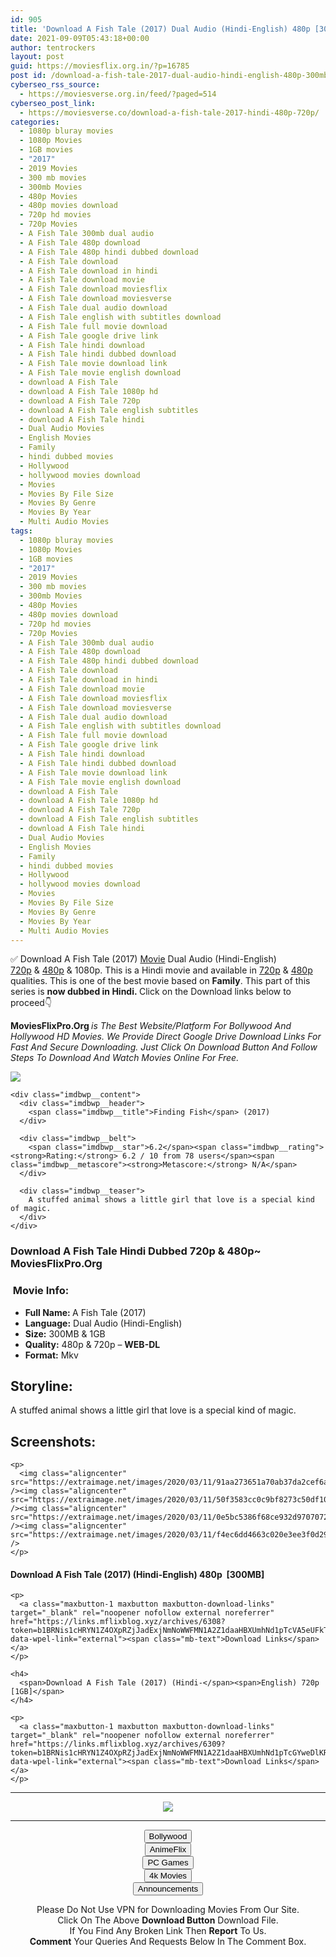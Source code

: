 ```yaml
---
id: 905
title: 'Download A Fish Tale (2017) Dual Audio (Hindi-English) 480p [300MB] || 720p [1GB]'
date: 2021-09-09T05:43:18+00:00
author: tentrockers
layout: post
guid: https://moviesflix.org.in/?p=16785
post id: /download-a-fish-tale-2017-dual-audio-hindi-english-480p-300mb-720p-1gb/
cyberseo_rss_source:
  - https://moviesverse.org.in/feed/?paged=514
cyberseo_post_link:
  - https://moviesverse.co/download-a-fish-tale-2017-hindi-480p-720p/
categories:
  - 1080p bluray movies
  - 1080p Movies
  - 1GB movies
  - "2017"
  - 2019 Movies
  - 300 mb movies
  - 300mb Movies
  - 480p Movies
  - 480p movies download
  - 720p hd movies
  - 720p Movies
  - A Fish Tale 300mb dual audio
  - A Fish Tale 480p download
  - A Fish Tale 480p hindi dubbed download
  - A Fish Tale download
  - A Fish Tale download in hindi
  - A Fish Tale download movie
  - A Fish Tale download moviesflix
  - A Fish Tale download moviesverse
  - A Fish Tale dual audio download
  - A Fish Tale english with subtitles download
  - A Fish Tale full movie download
  - A Fish Tale google drive link
  - A Fish Tale hindi download
  - A Fish Tale hindi dubbed download
  - A Fish Tale movie download link
  - A Fish Tale movie english download
  - download A Fish Tale
  - download A Fish Tale 1080p hd
  - download A Fish Tale 720p
  - download A Fish Tale english subtitles
  - download A Fish Tale hindi
  - Dual Audio Movies
  - English Movies
  - Family
  - hindi dubbed movies
  - Hollywood
  - hollywood movies download
  - Movies
  - Movies By File Size
  - Movies By Genre
  - Movies By Year
  - Multi Audio Movies
tags:
  - 1080p bluray movies
  - 1080p Movies
  - 1GB movies
  - "2017"
  - 2019 Movies
  - 300 mb movies
  - 300mb Movies
  - 480p Movies
  - 480p movies download
  - 720p hd movies
  - 720p Movies
  - A Fish Tale 300mb dual audio
  - A Fish Tale 480p download
  - A Fish Tale 480p hindi dubbed download
  - A Fish Tale download
  - A Fish Tale download in hindi
  - A Fish Tale download movie
  - A Fish Tale download moviesflix
  - A Fish Tale download moviesverse
  - A Fish Tale dual audio download
  - A Fish Tale english with subtitles download
  - A Fish Tale full movie download
  - A Fish Tale google drive link
  - A Fish Tale hindi download
  - A Fish Tale hindi dubbed download
  - A Fish Tale movie download link
  - A Fish Tale movie english download
  - download A Fish Tale
  - download A Fish Tale 1080p hd
  - download A Fish Tale 720p
  - download A Fish Tale english subtitles
  - download A Fish Tale hindi
  - Dual Audio Movies
  - English Movies
  - Family
  - hindi dubbed movies
  - Hollywood
  - hollywood movies download
  - Movies
  - Movies By File Size
  - Movies By Genre
  - Movies By Year
  - Multi Audio Movies
---
```

<div class="thecontent clearfix">
  <p>
    ✅ Download A Fish Tale (2017) <a href="https://moviesverse.co/category/movies/" data-wpel-link="internal">Movie</a> Dual Audio (Hindi-English) <a href="https://moviesverse.co/720p-movies/" data-wpel-link="internal">720p</a>&nbsp;&&nbsp;<a href="https://moviesverse.co/480p-movies/" data-wpel-link="internal">480p</a> & 1080p. This is a Hindi movie and available in <a href="https://moviesverse.co/720p-movies/" data-wpel-link="internal">720p</a>&nbsp;&&nbsp;<a href="https://moviesverse.co/480p-movies/" data-wpel-link="internal">480p</a> qualities. This is one of the best movie based on <strong>Family</strong>. This part of this series is <strong>now dubbed in <span>Hindi.&nbsp;</span></strong><span>Click on the Download links below to proceed👇</span>
  </p>
  
  <p>
    <strong><span>MoviesFlixPro.Org&nbsp;</span></strong><em>is The Best Website/Platform For Bollywood And Hollywood HD Movies. We Provide Direct Google Drive Download Links For Fast And Secure Downloading. Just Click On Download Button And Follow Steps To&nbsp;Download And Watch Movies Online For Free.</em>
  </p>
  
  <div class="imdbwp imdbwp--movie dark">
    <div class="imdbwp__thumb">
      <a class="imdbwp__link" target="_blank" title="Finding Fish" href="https://www.imdb.com/title/tt5784250/" rel="nofollow external noopener noreferrer" data-wpel-link="external"><img class="imdbwp__img" src="https://m.media-amazon.com/images/M/MV5BYjY1ODQxZDUtYzNjNi00Y2VkLWE1NTMtZDAyZmE5MTg4M2FiXkEyXkFqcGdeQXVyMjc2MDE1MzQ@._V1_SX300.jpg" /></a>
    </div>
    
    <div class="imdbwp__content">
      <div class="imdbwp__header">
        <span class="imdbwp__title">Finding Fish</span> (2017)
      </div>
      
      <div class="imdbwp__belt">
        <span class="imdbwp__star">6.2</span><span class="imdbwp__rating"><strong>Rating:</strong> 6.2 / 10 from 78 users</span><span class="imdbwp__metascore"><strong>Metascore:</strong> N/A</span>
      </div>
      
      <div class="imdbwp__teaser">
        A stuffed animal shows a little girl that love is a special kind of magic.
      </div>
    </div>
  </div>
  
  <h3>
    <span>Download A Fish Tale Hindi Dubbed 720p & 480p~ MoviesFlixPro.Org</span>
  </h3>
  
  <h3>
    <span>&nbsp;Movie Info:&nbsp;</span>
  </h3>
  
  <ul>
    <li>
      <strong>Full Name: </strong>A Fish Tale (2017)
    </li>
    <li>
      <strong>Language:</strong> Dual Audio (Hindi-English)
    </li>
    <li>
      <strong>Size:</strong> 300MB & 1GB
    </li>
    <li>
      <strong>Quality:</strong> 480p & 720p – <span><strong>WEB-DL</strong></span>
    </li>
    <li>
      <strong>Format:</strong>&nbsp;Mkv
    </li>
  </ul>
  
  <h2>
    <span>Storyline:</span>
  </h2>
  
  <p>
    A stuffed animal shows a little girl that love is a special kind of magic.
  </p>
  
  <div class="summary_text">
    <h2>
      <span>Screenshots:</span>
    </h2>
    
    <p>
      <img class="aligncenter" src="https://extraimage.net/images/2020/03/11/91aa273651a70ab37da2cef6ae2848f7.png" /><img class="aligncenter" src="https://extraimage.net/images/2020/03/11/50f3583cc0c9bf8273c50df100d7c9c0.png" /><img class="aligncenter" src="https://extraimage.net/images/2020/03/11/0e5bc5386f68ce932d9707072b7a4268.png" /><img class="aligncenter" src="https://extraimage.net/images/2020/03/11/f4ec6dd4663c020e3ee3f0d29145463b.png" />
    </p>
  </div>
  
  <div class="inline canwrap">
    <h4>
      <span>Download A Fish Tale (2017) (Hindi-English) </span><span>480p&nbsp; [300MB]</span>
    </h4>
    
    <p>
      <a class="maxbutton-1 maxbutton maxbutton-download-links" target="_blank" rel="noopener nofollow external noreferrer" href="https://links.mflixblog.xyz/archives/6308?token=b1BRNis1cHRYN1Z4OXpRZjJadExjNmNoWWFMN1A2Z1daaHBXUmhNd1pTcVA5eUFkTGZ3clRLRVNtR0pqUnhGcQ" data-wpel-link="external"><span class="mb-text">Download Links</span></a>
    </p>
    
    <h4>
      <span>Download A Fish Tale (2017) (Hindi-</span><span>English) 720p [1GB]</span>
    </h4>
    
    <p>
      <a class="maxbutton-1 maxbutton maxbutton-download-links" target="_blank" rel="noopener nofollow external noreferrer" href="https://links.mflixblog.xyz/archives/6309?token=b1BRNis1cHRYN1Z4OXpRZjJadExjNmNoWWFMN1A2Z1daaHBXUmhNd1pTcGYweDlKR0VBK0o2WUlydXpkQ2ttRQ" data-wpel-link="external"><span class="mb-text">Download Links</span></a>
    </p>
  </div>
</div>

<center>
  </p> 
  
  <hr />
  
  <p>
    <a href="http://gdrivepro.xyz/join.php" data-wpel-link="external" target="_blank" rel="nofollow external noopener noreferrer"><img src="https://i.imgur.com/FhMdWdW.png" /></a>
  </p>
  
  <hr />
  
  <p>
    <a href="https://dogemovies.xyz" target="_blank" data-wpel-link="external" rel="nofollow external noopener noreferrer"><button class="button button5">Bollywood</button></a><br /> <a href="https://animeflix.in" target="_blank" data-wpel-link="external" rel="nofollow external noopener noreferrer"><button class="button button5">AnimeFlix</button></a><br /> <a href="https://gamesflix.net/" target="_blank" data-wpel-link="external" rel="nofollow external noopener noreferrer"><button class="button button5">PC Games</button></a><br /> <a href="https://uhdmovies.in" target="_blank" data-wpel-link="external" rel="nofollow external noopener noreferrer"><button class="button button5">4k Movies</button></a><br /> <a href="https://moviesverse.co/announcements/" target="_blank" data-wpel-link="internal" rel="noopener"><button class="button button5">Announcements</button></a>
  </p>
  
  <div class="alert alert-danger">
    Please Do Not Use VPN for Downloading Movies From Our Site.
  </div>
  
  <div class="alert alert-success">
    Click On The Above <strong>Download Button</strong> Download File.
  </div>
  
  <div class="alert alert-warning">
    If You Find Any Broken Link Then <strong>Report</strong> To Us.
  </div>
  
  <div class="alert alert-info">
    <strong>Comment</strong> Your Queries And Requests Below In The Comment Box.
  </div>
  
  <p>
    </center>
  </p>